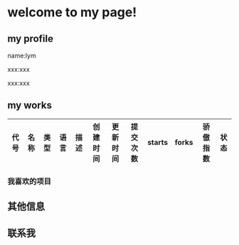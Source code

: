 # welcome to my page!

## my profile

name:lym

xxx:xxx

xxx:xxx

## my works

|代号|名称|类型|语言|描述|创建时间|更新时间|提交次数|starts|forks|骄傲指数|状态|
|----|----|----|----|---|---------|-------|------|-----|--------|----|---|

### 我喜欢的项目

## 其他信息

## 联系我
